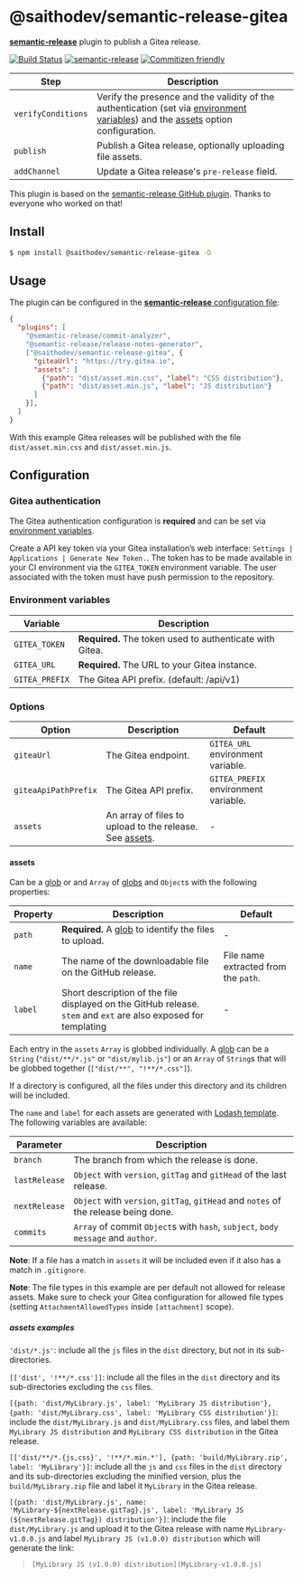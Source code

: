 # @saithodev/semantic-release-gitea

[**semantic-release**](https://github.com/semantic-release/semantic-release) plugin to publish a Gitea release.

[![Build Status](https://travis-ci.com/saitho/semantic-release-gitea.svg?branch=master)](https://travis-ci.com/saitho/semantic-release-gitea)
[![semantic-release](https://img.shields.io/badge/%20%20%F0%9F%93%A6%F0%9F%9A%80-semantic--release-e10079.svg)](https://github.com/semantic-release/semantic-release)
[![Commitizen friendly](https://img.shields.io/badge/commitizen-friendly-brightgreen.svg)](http://commitizen.github.io/cz-cli/)

| Step               | Description                                                                                                                                                                                                                              |
|--------------------|------------------------------------------------------------------------------------------------------------------------------------------------------------------------------------------------------------------------------------------|
| `verifyConditions` | Verify the presence and the validity of the authentication (set via [environment variables](#environment-variables)) and the [assets](#assets) option configuration.                                                                     |
| `publish`          | Publish a Gitea release, optionally uploading file assets.                                                                                                                           |
| `addChannel`       | Update a Gitea release's `pre-release` field.                                                                                                                                        |

This plugin is based on the [semantic-release GitHub plugin](https://github.com/semantic-release/github). Thanks to everyone who worked on that!

## Install

```bash
$ npm install @saithodev/semantic-release-gitea -D
```

## Usage

The plugin can be configured in the [**semantic-release** configuration file](https://github.com/semantic-release/semantic-release/blob/master/docs/usage/configuration.md#configuration):

```json
{
  "plugins": [
    "@semantic-release/commit-analyzer",
    "@semantic-release/release-notes-generator",
    ["@saithodev/semantic-release-gitea", {
      "giteaUrl": "https://try.gitea.io",
      "assets": [
        {"path": "dist/asset.min.css", "label": "CSS distribution"},
        {"path": "dist/asset.min.js", "label": "JS distribution"}
      ]
    }],
  ]
}
```

With this example Gitea releases will be published with the file `dist/asset.min.css` and `dist/asset.min.js`.

## Configuration

### Gitea authentication

The Gitea authentication configuration is **required** and can be set via [environment variables](#environment-variables).

Create a API key token via your Gitea installation’s web interface: `Settings | Applications | Generate New Token.`.
The token has to be made available in your CI environment via the `GITEA_TOKEN` environment variable.
The user associated with the token must have push permission to the repository.

### Environment variables

| Variable                       | Description                               |
| ------------------------------ | ----------------------------------------- |
| `GITEA_TOKEN`   | **Required.** The token used to authenticate with Gitea. |
| `GITEA_URL`       | **Required.** The URL to your Gitea instance.          |
| `GITEA_PREFIX` | The Gitea API prefix. (default: /api/v1)                  |

### Options

| Option               | Description                                                                                                                                                                                            | Default                                                                                                                                              |
|----------------------|--------------------------------------------------------------------|--------------------------------------|
| `giteaUrl`           | The Gitea endpoint.                                                | `GITEA_URL` environment variable.                                                                                                       |
| `giteaApiPathPrefix` | The Gitea API prefix.                                              | `GITEA_PREFIX` environment variable.                                                                                                 |
| `assets`             | An array of files to upload to the release. See [assets](#assets). | -                                                                                                                                  |

#### assets

Can be a [glob](https://github.com/isaacs/node-glob#glob-primer) or and `Array` of
[globs](https://github.com/isaacs/node-glob#glob-primer) and `Object`s with the following properties:

| Property | Description                                                                                                     | Default                              |
| -------- | --------------------------------------------------------------------------------------------------------------- | ------------------------------------ |
| `path`   | **Required.** A [glob](https://github.com/isaacs/node-glob#glob-primer) to identify the files to upload.        | -                                    |
| `name`   | The name of the downloadable file on the GitHub release.                                                        | File name extracted from the `path`. |
| `label`  | Short description of the file displayed on the GitHub release. `stem` and `ext` are also exposed for templating | -                                    |

Each entry in the `assets` `Array` is globbed individually. A [glob](https://github.com/isaacs/node-glob#glob-primer)
can be a `String` (`"dist/**/*.js"` or `"dist/mylib.js"`) or an `Array` of `String`s that will be globbed together
(`["dist/**", "!**/*.css"]`).

If a directory is configured, all the files under this directory and its children will be included.

The `name` and `label` for each assets are generated with [Lodash template](https://lodash.com/docs#template). The following variables are available:

| Parameter     | Description                                                                         |
|---------------|-------------------------------------------------------------------------------------|
| `branch`      | The branch from which the release is done.                                          |
| `lastRelease` | `Object` with `version`, `gitTag` and `gitHead` of the last release.                |
| `nextRelease` | `Object` with `version`, `gitTag`, `gitHead` and `notes` of the release being done. |
| `commits`     | `Array` of commit `Object`s with `hash`, `subject`, `body` `message` and `author`.  |

**Note**: If a file has a match in `assets` it will be included even if it also has a match in `.gitignore`.

**Note**: The file types in this example are per default not allowed for release assets.
Make sure to check your Gitea configuration for allowed file types (setting `AttachmentAllowedTypes` inside `[attachment]` scope).

##### assets examples

`'dist/*.js'`: include all the `js` files in the `dist` directory, but not in its sub-directories.

`[['dist', '!**/*.css']]`: include all the files in the `dist` directory and its sub-directories excluding the `css`
files.

`[{path: 'dist/MyLibrary.js', label: 'MyLibrary JS distribution'}, {path: 'dist/MyLibrary.css', label: 'MyLibrary CSS
distribution'}]`: include the `dist/MyLibrary.js` and `dist/MyLibrary.css` files, and label them `MyLibrary JS
distribution` and `MyLibrary CSS distribution` in the Gitea release.

`[['dist/**/*.{js,css}', '!**/*.min.*'], {path: 'build/MyLibrary.zip', label: 'MyLibrary'}]`: include all the `js` and
`css` files in the `dist` directory and its sub-directories excluding the minified version, plus the
`build/MyLibrary.zip` file and label it `MyLibrary` in the Gitea release.

`[{path: 'dist/MyLibrary.js', name: 'MyLibrary-${nextRelease.gitTag}.js', label: 'MyLibrary JS (${nextRelease.gitTag}) distribution'}]`: include the file `dist/MyLibrary.js` and upload it to the Gitea release with name `MyLibrary-v1.0.0.js` and label `MyLibrary JS (v1.0.0) distribution` which will generate the link:

> `[MyLibrary JS (v1.0.0) distribution](MyLibrary-v1.0.0.js)`
